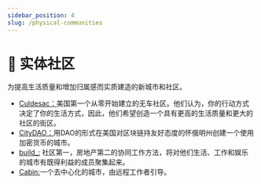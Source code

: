 ```yaml
---
sidebar_position: 4
slug: /physical-communities
---
```


# 🏡 实体社区

为提高生活质量和增加归属感而实质建造的新城市和社区。

- [Culdesac：](https://culdesac.com/ "Culdesac：")美国第一个从零开始建立的无车社区。他们认为，你的行动方式决定了你的生活方式，因此，他们希望创造一个具有更高的生活质量和更大的社区的街区。
- [CityDAO：](https://www.citydao.io/ "CityDAO：")用DAO的形式在美国对区块链持友好态度的怀俄明州创建一个使用加密货币的城市。
- [build\_:](https://www.buildcities.network/ "build_:") 社区第一，房地产第二的协同工作方法，将对他们生活、工作和娱乐的城市有既得利益的成员聚集起来。
- [Cabin:](https://www.creatorcabins.com/ "Cabin:")一个去中心化的城市，由远程工作者引导。
